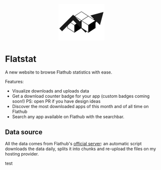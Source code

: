 <p align="center">
  <img width="150" src="/public/flatstat-badge-logo.svg">
</p>

# Flatstat

A new website to browse Flathub statistics with ease. 

Features:

- Visualize downloads and uploads data 
- Get a download counter badge for your app (custom badges coming soon!) PS: open PR if you have design ideas
- Discover the most downloaded apps of this month and of all time on Flathub
- Search any app available on Flathub with the searchbar.

## Data source

All the data comes from Flathub's [official server](https://flathub.org/stats): an automatic script downloads the data daily, splits it into chunks and re-upload the files on my hosting provider.

test
